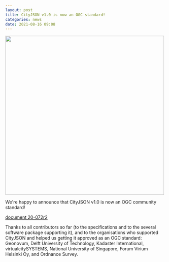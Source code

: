 ```yaml
---
layout: post
title: CityJSON v1.0 is now an OGC standard!
categories: news
date: 2021-08-16 09:08
---
```


<img src="{{ '/img/2021/ogccs.png' | prepend: site.baseurl }}" width="500">

We're happy to announce that CityJSON v1.0 is now an OGC community standard!

[<i class="fas fa-external-link-alt"></i> document 20-072r2](https://docs.ogc.org/cs/20-072r2/20-072r2.html)

Thanks to all contributors so far (to the specifications and to the several software package supporting it), and to the organisations who supported CityJSON and helped us getting it approved as an OGC standard: Geonovum, Delft University of Technology, Kadaster International, virtualcitySYSTEMS, National University of Singapore, Forum Virium Helsinki Oy, and Ordnance Survey.



